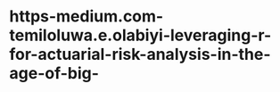 # https-medium.com-temiloluwa.e.olabiyi-leveraging-r-for-actuarial-risk-analysis-in-the-age-of-big-
